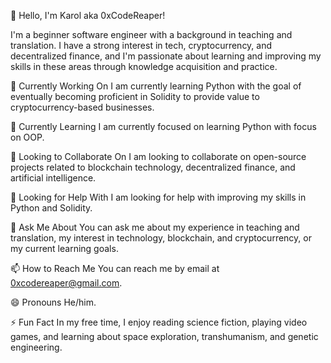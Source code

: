👋 Hello, I'm Karol aka 0xCodeReaper!

I'm a beginner software engineer with a background in teaching and translation. I have a strong interest in tech, cryptocurrency, and decentralized finance, and I'm passionate about learning and improving my skills in these areas through knowledge acquisition and practice.

🔭 Currently Working On
I am currently learning Python with the goal of eventually becoming proficient in Solidity to provide value to cryptocurrency-based businesses.

🌱 Currently Learning
I am currently focused on learning Python with focus on OOP.

👯 Looking to Collaborate On
I am looking to collaborate on open-source projects related to blockchain technology, decentralized finance, and artificial intelligence.

🤔 Looking for Help With
I am looking for help with improving my skills in Python and Solidity.

💬 Ask Me About
You can ask me about my experience in teaching and translation, my interest in technology, blockchain, and cryptocurrency, or my current learning goals.

📫 How to Reach Me
You can reach me by email at 0xcodereaper@gmail.com.

😄 Pronouns
He/him.

⚡ Fun Fact
In my free time, I enjoy reading science fiction, playing video games, and learning about space exploration, transhumanism, and genetic engineering.

